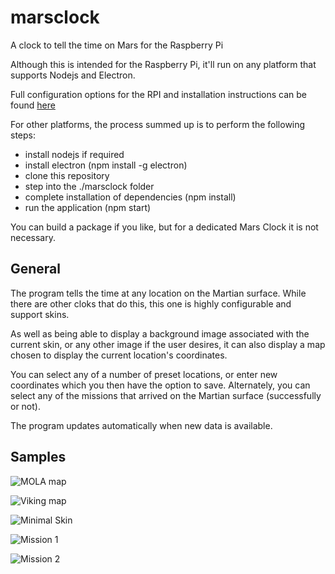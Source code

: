 # marsclock
 A clock to tell the time on Mars for the Raspberry Pi

Although this is intended for the Raspberry Pi, it'll run on any platform that supports Nodejs and Electron.

Full configuration options for the RPI and installation instructions can be found [here](https://philip-p-ide.uk/doku.php/blog/articles/raspberry/phys_marsclock/pi_marsv1_install)

For other platforms, the process summed up is to perform the following steps:
  * install nodejs if required
  * install electron (npm install -g electron)
  * clone this repository
  * step into the ./marsclock folder
  * complete installation of dependencies (npm install)
  * run the application (npm start)

You can build a package if you like, but for a dedicated Mars Clock it is not necessary.

## General
The program tells the time at any location on the Martian surface. While there are other cloks that do this, this one is highly configurable and support skins.

As well as being able to display a background image associated with the current skin, or any other image if the user desires, it can also display a map chosen to display the current location's coordinates.

You can select any of a number of preset locations, or enter new coordinates which you then have the option to save. Alternately, you can select any of the missions that arrived on the Martian surface (successfully or not).

The program updates automatically when new data is available.

## Samples

![MOLA map](https://philip-p-ide.uk/lib/exe/fetch.php/blog/articles/raspberry/phys_marsclock/bg_mola_map2.png)

![Viking map](https://philip-p-ide.uk/lib/exe/fetch.php/blog/articles/raspberry/phys_marsclock/bg_viking_map.png)

![Minimal Skin](https://philip-p-ide.uk/lib/exe/fetch.php/blog/articles/raspberry/phys_marsclock/skin_minimal.png)

![Mission 1](https://philip-p-ide.uk/lib/exe/fetch.php/blog/articles/raspberry/phys_marsclock/skin_mission1.png)

![Mission 2](https://philip-p-ide.uk/lib/exe/fetch.php/blog/articles/raspberry/phys_marsclock/skin_mission2.png)
